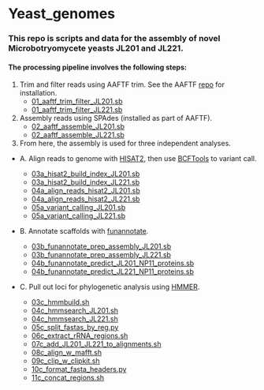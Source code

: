 # Yeast_genomes

### This repo is scripts and data for the assembly of novel Microbotryomycete yeasts JL201 and JL221.

#### The processing pipeline involves the following steps:

1. Trim and filter reads using AAFTF trim. See the AAFTF [repo](https://github.com/stajichlab/AAFTF) for installation.
    - [01_aaftf_trim_filter_JL201.sb](https://github.com/liberjul/Yeast_genomes/blob/main/scripts/01_aaftf_trim_filter_JL201.sb)
    - [01_aaftf_trim_filter_JL221.sb](https://github.com/liberjul/Yeast_genomes/blob/main/scripts/01_aaftf_trim_filter_JL221.sb)
2. Assembly reads using SPAdes (installed as part of AAFTF).
    - [02_aaftf_assemble_JL201.sb](https://github.com/liberjul/Yeast_genomes/blob/main/scripts/02_aaftf_assemble_JL201.sb)
    - [02_aaftf_assemble_JL221.sb](https://github.com/liberjul/Yeast_genomes/blob/main/scripts/02_aaftf_assemble_JL221.sb)
3. From here, the assembly is used for three independent analyses.

  - A. Align reads to genome with [HISAT2](http://daehwankimlab.github.io/hisat2/), then use [BCFTools](http://samtools.github.io/bcftools/bcftools.html) to variant call.
      - [03a_hisat2_build_index_JL201.sb](https://github.com/liberjul/Yeast_genomes/blob/main/scripts/03a_hisat2_build_index_JL201.sb)
      - [03a_hisat2_build_index_JL221.sb](https://github.com/liberjul/Yeast_genomes/blob/main/scripts/03a_hisat2_build_index_JL221.sb)
      - [04a_align_reads_hisat2_JL201.sb](https://github.com/liberjul/Yeast_genomes/blob/main/scripts/04a_align_reads_hisat2_JL201.sb)
      - [04a_align_reads_hisat2_JL221.sb](https://github.com/liberjul/Yeast_genomes/blob/main/scripts/04a_align_reads_hisat2_JL221.sb)
      - [05a_variant_calling_JL201.sb](https://github.com/liberjul/Yeast_genomes/blob/main/scripts/05a_variant_calling_JL201.sb)
      - [05a_variant_calling_JL221.sb](https://github.com/liberjul/Yeast_genomes/blob/main/scripts/05a_variant_calling_JL221.sb)

  - B. Annotate scaffolds with [funannotate](https://github.com/nextgenusfs/funannotate/).
      - [03b_funannotate_prep_assembly_JL201.sb](https://github.com/liberjul/Yeast_genomes/blob/main/scripts/03b_funannotate_prep_assembly_JL201.sb)
      - [03b_funannotate_prep_assembly_JL221.sb](https://github.com/liberjul/Yeast_genomes/blob/main/scripts/03b_funannotate_prep_assembly_JL221.sb)
      - [04b_funannotate_predict_JL201_NP11_proteins.sb](https://github.com/liberjul/Yeast_genomes/blob/main/scripts/04b_funannotate_predict_JL201_NP11_proteins.sb)
      - [04b_funannotate_predict_JL221_NP11_proteins.sb](https://github.com/liberjul/Yeast_genomes/blob/main/scripts/04b_funannotate_predict_JL221_NP11_proteins.sb)
  - C. Pull out loci for phylogenetic analysis using [HMMER](http://hmmer.org/).
      - [03c_hmmbuild.sh](https://github.com/liberjul/Yeast_genomes/blob/main/scripts/03c_hmmbuild.sh)
      - [04c_hmmsearch_JL201.sh](https://github.com/liberjul/Yeast_genomes/blob/main/scripts/04c_hmmsearch_JL201.sh)
      - [04c_hmmsearch_JL221.sh](https://github.com/liberjul/Yeast_genomes/blob/main/scripts/04c_hmmsearch_JL221.sh)
      - [05c_split_fastas_by_reg.py](https://github.com/liberjul/Yeast_genomes/blob/main/scripts/05c_split_fastas_by_reg.py)
      - [06c_extract_rRNA_regions.sh](https://github.com/liberjul/Yeast_genomes/blob/main/scripts/06c_extract_rRNA_regions.sh)
      - [07c_add_JL201_JL221_to_alignments.sh](https://github.com/liberjul/Yeast_genomes/blob/main/scripts/07c_add_JL201_JL221_to_alignments.sh)
      - [08c_align_w_mafft.sh](https://github.com/liberjul/Yeast_genomes/blob/main/scripts/08c_align_w_mafft.sh)
      - [09c_clip_w_clipkit.sh](https://github.com/liberjul/Yeast_genomes/blob/main/scripts/09c_clip_w_clipkit.sh)
      - [10c_format_fasta_headers.py](https://github.com/liberjul/Yeast_genomes/blob/main/scripts/10c_format_fasta_headers.py)
      - [11c_concat_regions.sh](https://github.com/liberjul/Yeast_genomes/blob/main/scripts/11c_concat_regions.sh)
